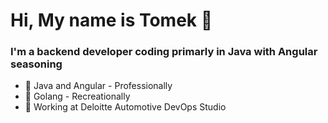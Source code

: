 # Hi, My name is Tomek 👋 
### I'm a backend developer coding primarly in Java with Angular seasoning

- 🔭 Java and Angular - Professionally
- 🌱 Golang - Recreationally
- 💼 Working at Deloitte Automotive DevOps Studio

